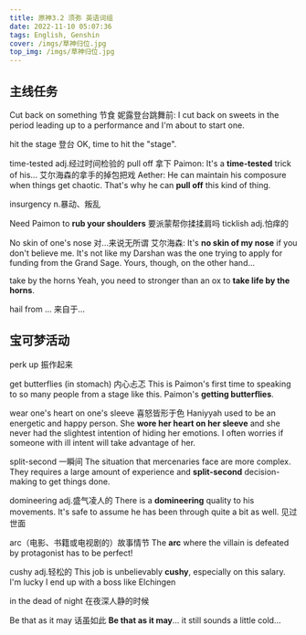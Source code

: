 ```yaml
---
title: 原神3.2 须弥 英语词组
date: 2022-11-10 05:07:36
tags: English, Genshin
cover: /imgs/草神归位.jpg
top_img: /imgs/草神归位.jpg
---
```


## 主线任务
Cut back on something 节食
妮露登台跳舞前: I cut back on sweets in the period leading up to a performance and I'm about to start one.

hit the stage 登台
OK, time to hit the "stage".

time-tested adj.经过时间检验的
pull off 拿下
Paimon: It's a **time-tested** trick of his... 艾尔海森的拿手的掉包把戏
Aether: He can maintain his composure when things get chaotic. That's why he can **pull off** this kind of thing.

insurgency n.暴动、叛乱

Need Paimon to **rub your shoulders** 要派蒙帮你揉揉肩吗
ticklish adj.怕痒的


No skin of one's nose 对...来说无所谓
艾尔海森: It's **no skin of my nose** if you don't believe me. It's not like my Darshan was the one trying to apply for funding from the Grand Sage. Yours, though, on the other hand...

take by the horns
Yeah, you need to stronger than an ox to **take life by the horns**.

hail from ...  来自于...

## 宝可梦活动
perk up 振作起来

get butterflies (in stomach) 内心忐忑
This is Paimon's first time to speaking to so many people from a stage like this. Paimon's **getting butterflies**.


wear one's heart on one's sleeve  喜怒皆形于色
Haniyyah used to be an energetic and happy person. She **wore her heart on her sleeve** and she never had the slightest intention of hiding her emotions. I often worries if someone with ill intent will take advantage of her.

split-second 一瞬间
The situation that mercenaries face are more complex. They requires a large amount of experience and **split-second** decision-making to get things done.

domineering adj.盛气凌人的
There is a **domineering** quality to his movements. It's safe to assume he has been through quite a bit as well. 见过世面

arc（电影、书籍或电视剧的）故事情节
The **arc** where the villain is defeated by protagonist has to be perfect!

cushy adj.轻松的
This job is unbelievably **cushy**, especially on this salary. I'm lucky I end up with a boss like Elchingen

in the dead of night 在夜深人静的时候

Be that as it may 话虽如此
**Be that as it may**... it still sounds a little cold...